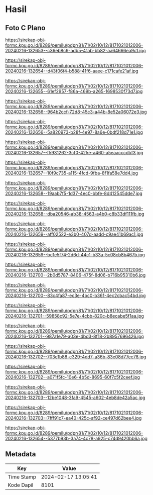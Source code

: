 # Hasil

## Foto C Plano

https://sirekap-obj-formc.kpu.go.id/8289/pemilu/pdpr/81/71/02/10/12/8171021012006-20240216-132653--c36eb8c9-adb5-41ab-bb82-aa64666ea9c1.jpg

https://sirekap-obj-formc.kpu.go.id/8289/pemilu/pdpr/81/71/02/10/12/8171021012006-20240216-132654--d43f06f4-b588-41f6-aaee-c171cafe21af.jpg

https://sirekap-obj-formc.kpu.go.id/8289/pemilu/pdpr/81/71/02/10/12/8171021012006-20240216-132655--61ef2957-f86a-469b-a265-1698530f73d7.jpg

https://sirekap-obj-formc.kpu.go.id/8289/pemilu/pdpr/81/71/02/10/12/8171021012006-20240216-132656--964b2ccf-72d8-45c3-a44b-8e52a06072e3.jpg

https://sirekap-obj-formc.kpu.go.id/8289/pemilu/pdpr/81/71/02/10/12/8171021012006-20240216-132656--5a820973-b28f-4e97-8a6e-0bdf218d71e1.jpg

https://sirekap-obj-formc.kpu.go.id/8289/pemilu/pdpr/81/71/02/10/12/8171021012006-20240216-132657--f5931262-3cf0-425e-a460-a5eaacccdbf3.jpg

https://sirekap-obj-formc.kpu.go.id/8289/pemilu/pdpr/81/71/02/10/12/8171021012006-20240216-132657--10f9c735-a115-4fcd-9fba-8f1fa58e7dd4.jpg

https://sirekap-obj-formc.kpu.go.id/8289/pemilu/pdpr/81/71/02/10/12/8171021012006-20240216-132658--19aab7f5-1d37-4ec0-bbfe-8d412545dde7.jpg

https://sirekap-obj-formc.kpu.go.id/8289/pemilu/pdpr/81/71/02/10/12/8171021012006-20240216-132658--dba20546-ab38-4563-a4b0-c8b33df111fb.jpg

https://sirekap-obj-formc.kpu.go.id/8289/pemilu/pdpr/81/71/02/10/12/8171021012006-20240216-132659--aff02522-e3b0-407d-aadd-c9ae41b69ac1.jpg

https://sirekap-obj-formc.kpu.go.id/8289/pemilu/pdpr/81/71/02/10/12/8171021012006-20240216-132659--bc1e5f74-2d6d-44c1-b33a-5c08cb8b467b.jpg

https://sirekap-obj-formc.kpu.go.id/8289/pemilu/pdpr/81/71/02/10/12/8171021012006-20240216-132700--2b0d5787-8406-475f-8d06-b716b95310b6.jpg

https://sirekap-obj-formc.kpu.go.id/8289/pemilu/pdpr/81/71/02/10/12/8171021012006-20240216-132700--83c4fa87-ec3e-4bc0-b361-4ec2cbac54bd.jpg

https://sirekap-obj-formc.kpu.go.id/8289/pemilu/pdpr/81/71/02/10/12/8171021012006-20240216-132701--59858c92-5e7e-4cbb-820c-b8ecabe5f1aa.jpg

https://sirekap-obj-formc.kpu.go.id/8289/pemilu/pdpr/81/71/02/10/12/8171021012006-20240216-132701--987a1e79-a03e-4bd3-8f18-2b8957696426.jpg

https://sirekap-obj-formc.kpu.go.id/8289/pemilu/pdpr/81/71/02/10/12/8171021012006-20240216-132702--703e1b88-c329-4dd7-a36b-83e08d77ec78.jpg

https://sirekap-obj-formc.kpu.go.id/8289/pemilu/pdpr/81/71/02/10/12/8171021012006-20240216-132702--a071f5fc-10e6-4b5d-8695-60f7c5f2ceef.jpg

https://sirekap-obj-formc.kpu.go.id/8289/pemilu/pdpr/81/71/02/10/12/8171021012006-20240216-132703--12be1048-3fa9-4545-a602-4eb8de42a5ac.jpg

https://sirekap-obj-formc.kpu.go.id/8289/pemilu/pdpr/81/71/02/10/12/8171021012006-20240216-132703--7fff91c7-ea40-425c-af92-ce497d62bee4.jpg

https://sirekap-obj-formc.kpu.go.id/8289/pemilu/pdpr/81/71/02/10/12/8171021012006-20240216-132654--5377b93b-3a74-4c78-a925-c74d9420bb6a.jpg


## Metadata

| Key        | Value               |
| ---------- | ------------------- |
| Time Stamp | 2024-02-17 13:05:41 |
| Kode Dapil | 8101                |



